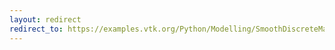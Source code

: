 ```yaml
---
layout: redirect
redirect_to: https://examples.vtk.org/Python/Modelling/SmoothDiscreteMarchingCubes/
---
```

